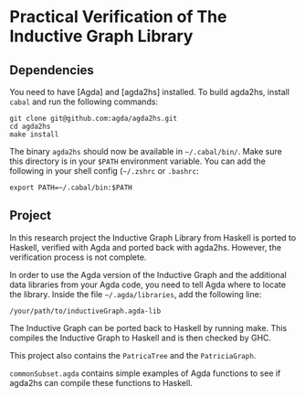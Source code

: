# Practical Verification of The Inductive Graph Library

## Dependencies

You need to have [Agda] and [agda2hs] installed.
To build agda2hs, install `cabal` and run the following commands:

```
git clone git@github.com:agda/agda2hs.git
cd agda2hs
make install
```

The binary `agda2hs` should now be available in `~/.cabal/bin/`. Make sure this
directory is in your `$PATH` environment variable. You can add the following in
your shell config (`~/.zshrc` or `.bashrc`:

```
export PATH=~/.cabal/bin:$PATH
```

## Project

In this research project the Inductive Graph Library from Haskell is ported to Haskell, verified with Agda and ported back with agda2hs. However, the verification process is not complete.

In order to use the Agda version of the Inductive Graph and the additional data libraries from your Agda code, you need
to tell Agda where to locate the library. Inside the file `~/.agda/libraries`,
add the following line:

```
/your/path/to/inductiveGraph.agda-lib
```

The Inductive Graph can be ported back to Haskell by running make. This compiles the Inductive Graph to Haskell and is then checked by GHC.

This project also contains the `PatricaTree` and the `PatriciaGraph`.

`commonSubset.agda` contains simple examples of Agda functions to see if agda2hs can compile these functions to Haskell.
